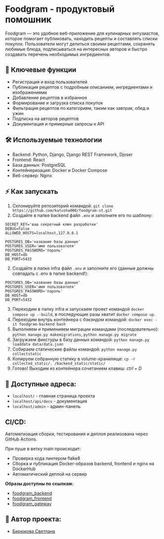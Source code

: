 # Foodgram - продуктовый помошник

Foodgram — это удобное веб-приложение для кулинарных энтузиастов, которое помогает публиковать, находить рецепты и составлять списки покупок. Пользователи могут делиться своими рецептами, сохранять любимые блюда, подписываться на интересных авторов и быстро создавать перечень необходимых ингредиентов.

## 🚀 Ключевые функции

- Регистрация и вход пользователей
- Публикация рецептов с подробным описанием, ингредиентами и изображениями
- Добавление рецептов в избранное
- Формирование и загрузка списка покупок
- Фильтрация рецептов по категориям, таким как завтрак, обед и ужин
- Подписка на авторов рецептов
- Документация и примерные запросы к API

## 🛠️ Используемые технологии

- Backend: Python, Django, Django REST Framework, Djoser
- Frontend: React
- База данных: PostgreSQL
- Контейнеризация: Docker и Docker Compose
- Веб-сервер: Nginx

## ⚡ Как запускать
1. Склонируйте репозиторий командой: `git clone https://github.com/katusha000/foodgram-st.git`
2. Создайте в папке backend файл `.env` и заполните его по шаблону:
```plaintext
SECRET_KEY='ваш секретный ключ разработки'
DEBUG=False
ALLOWED_HOSTS=localhost,127.0.0.1

POSTGRES_DB='название базы данных'
POSTGRES_USER='имя пользователя'
POSTGRES_PASSWORD='пароль'
DB_HOST=db
DB_PORT=5432
```
2. Создайте в папке infra файл `.env` и заполните его (данные должны совпадать с .env в папке backend!):
```plaintext
POSTGRES_DB='название базы данных'
POSTGRES_USER='имя пользователя'
POSTGRES_PASSWORD='пароль'
DB_HOST=db
DB_PORT=5432
```
3. Переходим в папку infra и запускаем проект командой `docker compose up --build`, в последующие разы хватит `docker compose up`.
4. Переходим внутрь контейнера с бэкэндом командой: `docker exec -it foodgram-backend bash`
5. Выполняем и применияем миграции командами (последовательно): `python manage.py makemigrations`, `python manage.py migrate`
6. Загружаем фикстуры в базу данных командой: `python manage.py loaddata data/data.json`
7. Собираем статические файлы командой: `python manage.py collectstatic`
8. Копируем собранную статику в volume-хранилище: `cp -r collected_static/. /backend_static/static/`
9. Готово! Выходим из контейнера сочетанием клавиш: *ctrl + D*

## 📍 Доступные адреса:

- `localhost/` - главная страница проекта
- `localhost/api/docs` - документация
- `localhost/admin` - админ-панель

## CI/CD:

Автоматизация сборки, тестирования и деплоя реализована через GitHub Actions.

При пуше в ветку main происходит:

- Проверка кода линтером flake8
- Сборка и публикация Docker-образов backend, frontend и nginx на DockerHub
- Автоматический деплой на сервер

**Образы доступны по ссылкам:**
- [foodgram_backend](https://hub.docker.com/r/katusha000/foodgram_backend)
- [foodgram_frontend](https://hub.docker.com/r/katusha000/foodgram_frontend)
- [foodgram_gateway](https://hub.docker.com/r/katusha000/foodgram_gateway)

## 👤 Автор проекта:

- [Бирюкова Светлана](https://github.com/katusha000)